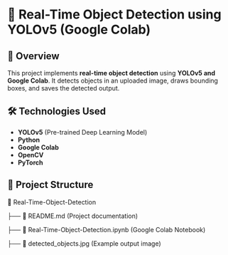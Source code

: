 # 📸 Real-Time Object Detection using YOLOv5 (Google Colab)

## 🚀 Overview
This project implements **real-time object detection** using **YOLOv5 and Google Colab**. It detects objects in an uploaded image, draws bounding boxes, and saves the detected output.

## 🛠 Technologies Used
- **YOLOv5** (Pre-trained Deep Learning Model)
- **Python**
- **Google Colab**
- **OpenCV**
- **PyTorch**

## 📂 Project Structure
📂 Real-Time-Object-Detection

├── 📄 README.md (Project documentation)

├── 📄 Real-Time-Object-Detection.ipynb (Google Colab Notebook)

├── 📄 detected_objects.jpg (Example output image)
